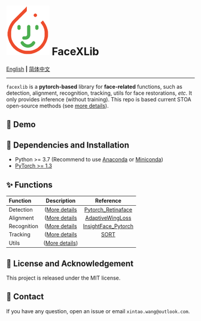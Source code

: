 # ![icon](assets/icon_small.png) FaceXLib

[English](README.md) **|** [简体中文](README_CN.md)

---

`facexlib` is a **pytorch-based** library for **face-related** functions, such as detection, alignment, recognition, tracking, utils for face restorations, *etc*.
It only provides inference (without training).
This repo is based current STOA open-source methods (see [more details](#Functions)).

## :eyes: Demo

## :wrench: Dependencies and Installation

- Python >= 3.7 (Recommend to use [Anaconda](https://www.anaconda.com/download/#linux) or [Miniconda](https://docs.conda.io/en/latest/miniconda.html))
- [PyTorch >= 1.3](https://pytorch.org/)

## :sparkles: Functions

| Function | Description  | Reference |
| :--- | :---:        |     :---:      |
| Detection | ([More details](detection/README.md) | [Pytorch_Retinaface](https://github.com/biubug6/Pytorch_Retinaface) |
| Alignment | ([More details](alignment/README.md) | [AdaptiveWingLoss](https://github.com/protossw512/AdaptiveWingLoss) |
| Recognition | ([More details](recognition/README.md) | [InsightFace_Pytorch](https://github.com/TreB1eN/InsightFace_Pytorch) |
| Tracking | ([More details](tracking/README.md) | [SORT](https://github.com/abewley/sort) |
| Utils | ([More details](utils/README.md)) | |

## :scroll: License and Acknowledgement

This project is released under the MIT license. <br>

## :e-mail: Contact

If you have any question, open an issue or email `xintao.wang@outlook.com`.
